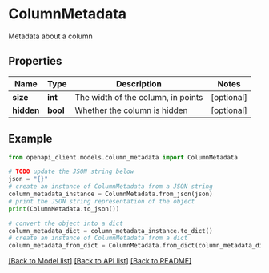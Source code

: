 # ColumnMetadata

Metadata about a column

## Properties

Name | Type | Description | Notes
------------ | ------------- | ------------- | -------------
**size** | **int** | The width of the column, in points | [optional] 
**hidden** | **bool** | Whether the column is hidden | [optional] 

## Example

```python
from openapi_client.models.column_metadata import ColumnMetadata

# TODO update the JSON string below
json = "{}"
# create an instance of ColumnMetadata from a JSON string
column_metadata_instance = ColumnMetadata.from_json(json)
# print the JSON string representation of the object
print(ColumnMetadata.to_json())

# convert the object into a dict
column_metadata_dict = column_metadata_instance.to_dict()
# create an instance of ColumnMetadata from a dict
column_metadata_from_dict = ColumnMetadata.from_dict(column_metadata_dict)
```
[[Back to Model list]](../README.md#documentation-for-models) [[Back to API list]](../README.md#documentation-for-api-endpoints) [[Back to README]](../README.md)


